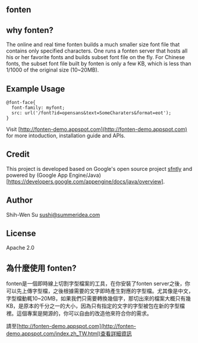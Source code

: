 ## fonten ##

## why fonten?
The online and real time fonten builds a much smaller size font file that contains only specified characters. One runs a fonten server that hosts all his or her favorite fonts and builds subset font file on the fly. For Chinese fonts, the subset font file built by fonten is only a few KB, which is less than 1/1000 of the original size (10~20MB).

## Example Usage
```
@font-face{ 
  font-family: myfont; 
  src: url('/font?id=opensans&text=SomeCharaters&format=eot'); 
}
```

Visit [http://fonten-demo.appspot.com](http://fonten-demo.appspot.com) for more intoduction, installation guide and APIs.

## Credit
This project is developed based on Google's open source project [sfntly](https://code.google.com/p/sfntly/) and powered by (Google App Engine/Java)[https://developers.google.com/appengine/docs/java/overview].

## Author
Shih-Wen Su
sushi@summeridea.com

## License
Apache 2.0


## 為什麼使用 fonten?
fonten是一個即時線上切割字型檔案的工具，在你安裝了fonten server之後，你可以先上傳字型檔，之後根據需要的文字即時產生對應的字型檔。尤其像是中文，字型檔動輒10~20MB，如果我們只需要轉換幾個字，那切出來的檔案大概只有幾KB，是原本的千分之一的大小，因為只有指定的文字的字型被包在新的字型檔裡。這個專案是開源的，你可以自由的改造他來符合你的需求。

請至[http://fonten-demo.appspot.com](http://fonten-demo.appspot.com/index.zh_TW.html)查看詳細資訊


